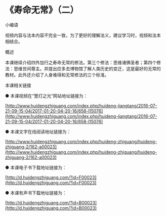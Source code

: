 # 《寿命无常》（二）

小编语

视频内容与法本内容不完全一致，为了更好的理解法义，建议学习时，视频和法本相结合。

概述

本课继续介绍四外加行之寿命无常的修法。第三个修法：思维诸佛圣者；第四个修法：思维世间尊主。并提出应多去博物馆了解人类历史的变迁，这是最好的无常的教材。此外还介绍了人身难得和无常修法的三个标准。

本课相关链接

● 本课视频在“慧灯之光“网站地址链接为：

[http://www.huidengzhiguang.com/index.php/huideng-jiangtang/2016-07-21-09-15-04/2017-01-20-04-20-16/658-l15076](http://www.huidengzhiguang.com/index.php/huideng-jiangtang/2016-07-21-09-15-04/2017-01-20-04-20-16/658-l15076)

● 本课文字在线阅读地址链接为：

[http://www.huidengzhiguang.com/index.php/huideng-zhiguang/huideng-zhiguang-2/162-a00023](http://www.huidengzhiguang.com/index.php/huideng-zhiguang/huideng-zhiguang-2/162-a00023)

● 本课电子书下载地址链接为：

[http://d.huidengzhiguang.com/?id=F00023](http://d.huidengzhiguang.com/?id=F00023)

● 本课有声书下载地址链接为：

[http://d.huidengzhiguang.com/?id=B00023](http://d.huidengzhiguang.com/?id=B00023)

